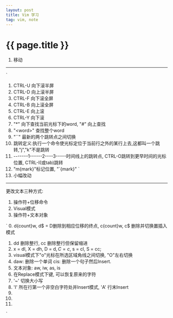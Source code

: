 ```yaml
---
layout: post
title: Vim 学习
tag: vim, note
---
```

{{ page.title }}
============

1.  移动
--------------
`
1.  CTRL-U 向下滚半屏
2.  CTRL-D 向上滚半屏
3.  CTRL-F 向下滚全屏
4.  CTRL-B 向上滚全屏
5.  CTRL-E 向上滚
6.  CTRL-Y 向下滚
7.  "*" 向下查找当前光标下的word, "#" 向上查找
8.  "\<word\>" 查找整个word
9.  "\`\`" 最新的两个跳转点之间切换
10. 跳转定义:执行一个命令使光标定位于当前行之外的某行上去,这都叫一个跳转,"j","k"不是跳转
11. -------1------2----3-----时间线上的跳转点, CTRL-O跳转到更早时间的光标位置, CTRL-I(或tab)跳转
12. "m{mark}"标记位置, "\`{mark}"
`
2.  小幅改动
------------
更改文本三种方式:  
1.  操作符+位移命令
2.  Visual模式 
3.  操作符+文本对象

`
0. d{count}w, d$ = D删除到相应位移的终点, c{count}w, c$ 删除并切换置插入模式
1. dd 删除整行, cc 删除整行但保留缩进
2. x = dl, X = dh, D = d$, C = c$, s = cl, S = cc;
3. visual模式下"o"光标在所选区域角线之间切换, "O"左右切换
4. daw: 删除一个单词 cis: 删除一个句子然后Insert.
5. 文本对象: aw, iw, as, is
6. 在Replace模式下<backspace>键, 可以恢复原来的字符
7. '~' 切换大小写
8. 'I' 所在行第一个非空白字符处并Insert模式, 'A' 行末Insert
9.
10.
11.
`
